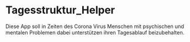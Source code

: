 # Tagesstruktur_Helper

Diese App soll in Zeiten des Corona Virus Menschen mit psychischen und mentalen Problemen dabei unterstützen ihren Tagesablauf beizubehalten.

